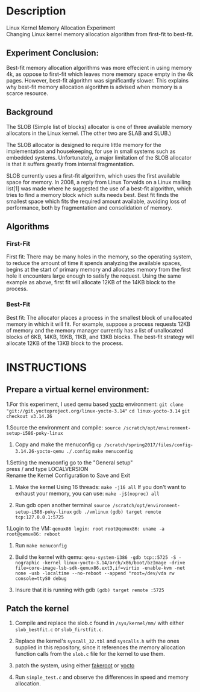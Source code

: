 # Description
Linux Kernel Memory Allocation Experiment<br/>
Changing Linux kernel memory allocation algorithm from first-fit to best-fit.

## Experiment Conclusion:
Best-fit memory allocation algorithms was more effecient in using memory 4k, as oppose to first-fit which leaves more memory space empty in the 4k pages. However, best-fit algorithm was significantly slower. This explains why best-fit memory allocation algorithm is advised when memory is a scarce resource. 

## Background 
The SLOB (Simple list of blocks) allocator is one of three available memory allocators in the Linux kernel. (The other two are SLAB and SLUB.)<br/> 

The SLOB allocator is designed to require little memory for the implementation and housekeeping, for use in small systems such as embedded systems. Unfortunately, a major limitation of the SLOB allocator is that it suffers greatly from internal fragmentation.

SLOB currently uses a first-fit algorithm, which uses the first available space for memory. In 2008, a reply from Linus Torvalds on a Linux mailing list[1] was made where he suggested the use of a best-fit algorithm, which tries to find a memory block which suits needs best. Best fit finds the smallest space which fits the required amount available, avoiding loss of performance, both by fragmentation and consolidation of memory.

## Algorithms 
### First-Fit
First fit: There may be many holes in the memory, so the operating system, to reduce the amount of time it spends analyzing the available spaces, begins at the start of primary memory and allocates memory from the first hole it encounters large enough to satisfy the request. Using the same example as above, first fit will allocate 12KB of the 14KB block to the process.
### Best-Fit 
Best fit: The allocator places a process in the smallest block of unallocated memory in which it will fit. For example, suppose a process requests 12KB of memory and the memory manager currently has a list of unallocated blocks of 6KB, 14KB, 19KB, 11KB, and 13KB blocks. The best-fit strategy will allocate 12KB of the 13KB block to the process.


# INSTRUCTIONS
## Prepare a virtual kernel environment: 
1.For this experiment, I used qemu based [yocto](https://www.yoctoproject.org/) environment:
```git clone "git://git.yoctoproject.org/linux-yocto-3.14"```
```cd linux-yocto-3.14```
```git checkout v3.14.26```

1.Source the environment and compile:
```source /scratch/opt/environment-setup-i586-poky-linux```

1. Copy and make the menuconfig
```cp /scratch/spring2017/files/config-3.14.26-yocto-qemu ./.config```
```make menuconfig```

1.Setting the menuconfig
go to the "General setup"</br>
press / and type LOCALVERSION</br>
Rename the Kernel Configuration to <insert-name-here>
Save and Exit

1. Make the kernel
Using 16 threads: ```make -j16 all``` 
If you don't want to exhaust your memory, you can use: ```make -j$(noproc) all``` 

1. Run gdb
open another terminal
```source /scratch/opt/environment-setup-i586-poky-linux```
```gdb ./vmlinux```
```(gdb) target remote tcp:127.0.0.1:5725```

1.Login to the VM:
```qemux86 login: root```
```root@qemux86: uname -a```
```root@qemux86: reboot```

1. Run ```make menuconfig```

1. Build the kernel with qemu:
```qemu-system-i386 -gdb tcp::5725 -S -nographic -kernel linux-yocto-3.14/arch/x86/boot/bzImage -drive file=core-image-lsb-sdk-qemux86.ext3,if=virtio -enable-kvm -net none -usb -localtime --no-reboot --append "root=/dev/vda rw console=ttyS0 debug```

1. Insure that it is running with gdb
```(gdb) target remote :5725```

## Patch the kernel
1. Compile and replace the slob.c found in ```/sys/kernel/mm/``` with either ```slob_bestfit.c``` or ```slob_firstfit.c```.

1. Replace the kernel's ```syscall_32.tbl``` and ```syscalls.h``` with the ones supplied in this repository, since it references the memory allocation function calls from the ```slob.c``` file for the kernel to use them.

1. patch the system, using either [fakeroot](https://wiki.debian.org/FakeRoot) or [yocto](https://www.yoctoproject.org/)

1. Run ```simple_test.c``` and observe the differences in speed and memory allocation.
